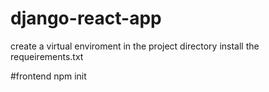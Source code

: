 # django-react-app
create a virtual enviroment in the project directory 
install the requeirements.txt 

#frontend
npm init
